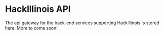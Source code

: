 # HackIllinois API

The api gateway for the back-end services supporting HackIllinois is stored here.
More to come soon!
